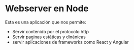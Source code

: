 # Webserver en Node

Esta es una aplicación que nos permite:
 * Servir contenido por el protocolo http
 * Servir paginas estáticas y dinánicas
 * servir aplicaciones de frameworks como React y Angular
